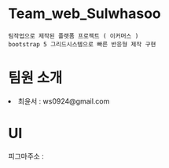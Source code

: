 # Team_web_Sulwhasoo
    팀작업으로 제작된 플랫폼 프로젝트 ( 이커머스 )
    bootstrap 5 그리드시스템으로 빠른 반응형 제작 구현

# 팀원 소개
   <li>최윤서 : ws0924@gmail.com</li>

# UI
   피그마주소 : 


